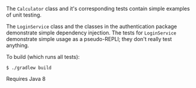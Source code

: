 The `Calculator` class and it's corresponding tests contain simple examples of unit testing.

The `LoginService` class and the classes in the authentication package demonstrate simple dependency injection. The 
tests for `LoginService` demonstrate simple usage as a pseudo-REPLl; they don't really test anything.

To build (which runs all tests):

    $ ./gradlew build

Requires Java 8
